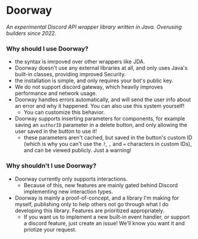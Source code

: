 # Doorway
*An experimental Discord API wrapper library written in Java. Overusing builders since 2022.*
### Why should I use Doorway?
- the syntax is imrpoved over other wrappers like JDA.
- Doorway doesn't use any external libraries at all, and only uses Java's built-in classes, providing improved Security.
- the installation is simple, and only requires your bot's public key.
- We do not support discord gateway, which heavily improves performance and network usage.
- Doorway handles errors automatically, and will send the user info about an error and why it happened. You can also use this system yourself!
  - You can customize this behavior.
- Doorway supports inserting parameters for components, for example saving an `authorID` parameter in a delete button, and only allowing the user saved in the button to use it!
  - these parameters aren't cached, but saved in the button's custom ID (which is why you can't use the `?`, `,` and `=` characters in custom IDs), and can be viewed publicly. Just a warning!
### Why shouldn't I use Doorway?
- Doorway currently only supports interactions.
  - Because of this, new features are mainly gated behind Discord implementing new interaction types.
- Doorway is mainly a proof-of-concept, and a library I'm making for myself, publishing only to help others not go through what I do developing this library. Features are prioritized appropriately.
  - If you want us to implement a new built-in event handler, or support a discord feature, just create an issue! We'll know you want it and priotize your request.
